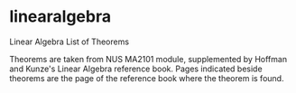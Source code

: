 # linearalgebra
Linear Algebra List of Theorems

Theorems are taken from NUS MA2101 module, supplemented by Hoffman and Kunze's Linear Algebra reference book. Pages indicated beside theorems are the page of the reference book where the theorem is found. 
